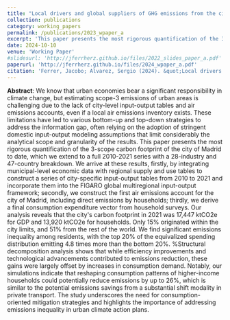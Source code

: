```yaml
---
title: "Local drivers and global suppliers of GHG emissions from the city of Madrid, 2010-2021"
collection: publications
category: working_papers
permalink: /publications/2023_wpaper_a
excerpt: 'This paper presents the most rigorous quantification of the 3-scope carbon footprint of the city of Madrid to date, which we extend to a full 2010-2021 series with a 28-industry and 47-country breakdown.'
date: 2024-10-10
venue: 'Working Paper'
#slidesurl: 'http://jferrherz.github.io/files/2022_slides_paper_a.pdf'
paperurl: 'http://jferrherz.github.io/files/2024_wpaper_a.pdf'
citation: 'Ferrer, Jacobo; Alvarez, Sergio (2024). &quot;Local drivers and global suppliers of GHG emissions from the city of Madrid, 2010-2021&quot; <i>Working paper</i>, Universidad Politécnica de Madrid.'
---
```

**Abstract**: We know that urban economies bear a significant responsibility in climate change, but estimating scope-3 emissions of urban areas is challenging due to the lack of city-level input-output tables and air emissions accounts, even if a local air emissions inventory exists. These limitations have led to various bottom-up and top-down strategies to address the information gap, often relying on the adoption of stringent domestic input-output modeling assumptions that limit considerably the analytical scope and granularity of the results. This paper presents the most rigorous quantification of the 3-scope carbon footprint of the city of Madrid to date, which we extend to a full 2010-2021 series with a 28-industry and 47-country breakdown. We arrive at these results, firstly, by integrating municipal-level economic data with regional supply and use tables to construct a series of city-specific input-output tables from 2010 to 2021 and incorporate them into the FIGARO global multiregional input-output framework; secondly, we construct the first air emissions account for the city of Madrid, including direct emissions by households; thirdly, we derive a final consumption expenditure vector from household surveys. Our analysis reveals that the city's carbon footprint in 2021 was 17,447 ktCO2e for GDP and 13,920 ktCO2e for households. Only 15% originated within the city limits, and 51% from the rest of the world. We find significant emissions inequality among residents, with the top 20% of the equivalized spending distribution emitting 4.8 times more than the bottom 20%. %Structural decomposition analysis shows that while efficiency improvements and technological advancements contributed to emissions reduction, these gains were largely offset by increases in consumption demand. Notably, our simulations indicate that reshaping consumption patterns of higher-income households could potentially reduce emissions by up to 26%, which is similar to the potential emissions savings from a substantial shift modality in private transport. The study underscores the need for consumption-oriented mitigation strategies and highlights the importance of addressing emissions inequality in urban climate action plans.
